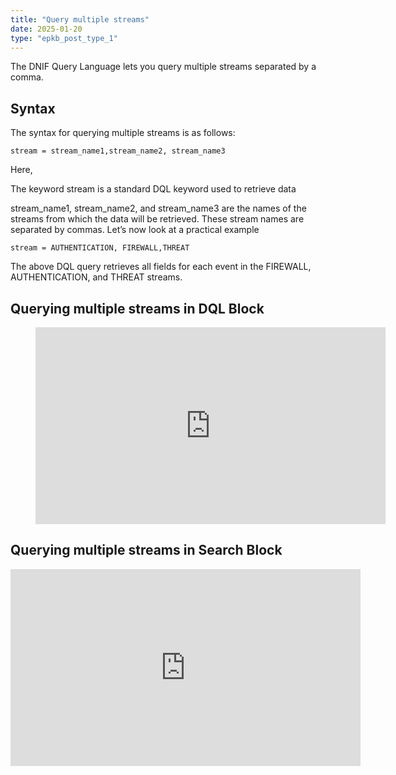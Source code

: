 ```yaml
---
title: "Query multiple streams"
date: 2025-01-20
type: "epkb_post_type_1"
---
```


  
The DNIF Query Language lets you query multiple streams separated by a comma.

## **Syntax**

The syntax for querying multiple streams is as follows:

`stream = stream_name1,stream_name2, stream_name3`

Here, 

The keyword stream is a standard DQL keyword used to retrieve data

stream\_name1, stream\_name2, and stream\_name3 are the names of the streams from which the data will be retrieved. These stream names are separated by commas. Let’s now look at a practical example

`stream = AUTHENTICATION, FIREWALL,THREAT`

The above DQL query retrieves all fields for each event in the FIREWALL, AUTHENTICATION, and THREAT streams.

## **Querying multiple streams in DQL Block**

<figure>

<iframe width="560" height="315" src="https://www.youtube.com/embed/Kr0t4vNdZeI?si=3xTEuRxxAQp7MqzI" title="YouTube video player" frameborder="0" allow="accelerometer; autoplay; clipboard-write; encrypted-media; gyroscope; picture-in-picture; web-share" referrerpolicy="strict-origin-when-cross-origin" allowfullscreen></iframe>

</figure>

## **Querying multiple streams in Search Block**

<iframe width="560" height="315" src="https://www.youtube.com/embed/8PkNQ2dNZiM?si=8L0WlPzIz4hTrZr7" title="YouTube video player" frameborder="0" allow="accelerometer; autoplay; clipboard-write; encrypted-media; gyroscope; picture-in-picture; web-share" referrerpolicy="strict-origin-when-cross-origin" allowfullscreen></iframe>